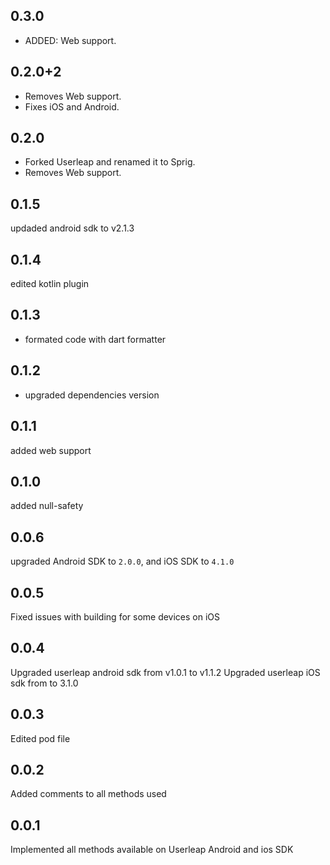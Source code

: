## 0.3.0
- ADDED: Web support.
## 0.2.0+2
- Removes Web support.
- Fixes iOS and Android.
## 0.2.0
- Forked Userleap and renamed it to Sprig.
- Removes Web support.
## 0.1.5
updaded android sdk to v2.1.3
## 0.1.4
edited kotlin plugin
## 0.1.3
- formated code with dart formatter
## 0.1.2
- upgraded dependencies version
## 0.1.1
added web support
## 0.1.0
added null-safety
## 0.0.6
upgraded Android SDK to `2.0.0`, and iOS SDK to `4.1.0`
## 0.0.5
Fixed issues with building for some devices on iOS
## 0.0.4
Upgraded userleap android sdk from v1.0.1 to v1.1.2
Upgraded userleap iOS sdk from to 3.1.0
## 0.0.3
Edited pod file
## 0.0.2
Added comments to all methods used
## 0.0.1
Implemented all methods available on Userleap Android and ios SDK
